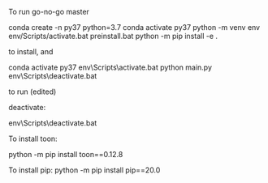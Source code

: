 To run go-no-go master

conda create -n py37 python=3.7
conda activate py37
python -m venv env
env/Scripts/activate.bat
preinstall.bat
python -m pip install -e .



to install, and


conda activate py37
env\Scripts\activate.bat
python main.py
env\Scripts\deactivate.bat


to run (edited) 


deactivate:

env\Scripts\deactivate.bat


To install toon:

python -m pip install toon==0.12.8

To install pip:
python -m pip install pip==20.0